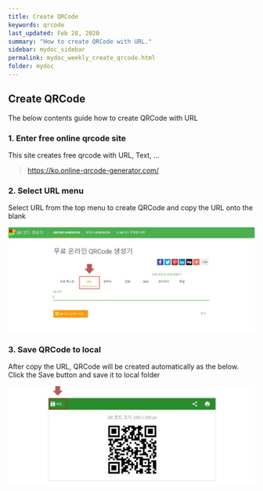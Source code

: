 ```yaml
---
title: Create QRCode
keywords: qrcode
last_updated: Feb 28, 2020
summary: "How to create QRCode with URL."
sidebar: mydoc_sidebar
permalink: mydoc_weekly_create_qrcode.html
folder: mydoc
---
```


## Create QRCode

The below contents guide how to create QRCode with URL

### 1. Enter free online qrcode site

This site creates free qrcode with URL, Text, ...

> https://ko.online-qrcode-generator.com/

### 2. Select URL menu

Select URL from the top menu to create QRCode and copy the URL onto the blank 

![select-url-from-menu](../../images/weekly/weekly_create_qrcode_01.jpg)

### 3. Save QRCode to local

After copy the URL, QRCode will be created automatically as the below. Click the Save button and save it to local folder

![save-qrcode](../../images/weekly/weekly_create_qrcode_02.jpg)





